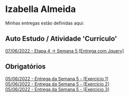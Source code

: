 # Izabella Almeida
Minhas entregas estão definidas aqui:
## Auto Estudo / Atividade 'Currículo'
<a href=""> 07/06/2022 - Etapa 4 -> Semana 5 [Entrega com Jquery] </a>

## Obrigatórios
<a href=""> 05/06/2022 - Entrega da Semana 5 - [Exercício 1] </a>
<br>
<a href=""> 05/06/2022 - Entrega da Semana 5 - [Exercício 2] </a>
<br>
<a href=""> 05/06/2022 - Entrega da Semana 5 - [Exercício 3] </a>
